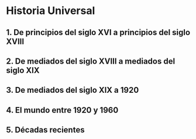 # Historia Universal

## 1. De principios del siglo XVI a principios del siglo XVIII

## 2. De mediados del siglo XVIII a mediados del siglo XIX

## 3. De mediados del siglo XIX a 1920

## 4. El mundo entre 1920 y 1960

## 5. Décadas recientes